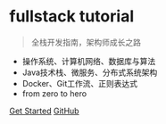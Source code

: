 # fullstack tutorial

> 全栈开发指南，架构师成长之路

<!-- - 后台技术栈/全栈开发/架构师之路，秋招/春招/校招/面试 -->
- 操作系统、计算机网络、数据库与算法
- Java技术栈、微服务、分布式系统架构
- Docker、Git工作流、正则表达式
- from zero to hero

<span id="page_view"></span>
<script type="text/javascript" src="//quote.51.la/q?id=19815069&mb=4"></script>

[Get Started](introduction)
[GitHub](https://github.com/frank-lam/fullstack-tutorial)
